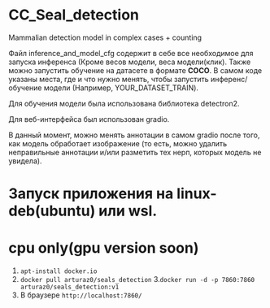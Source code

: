 # CC_Seal_detection
Mammalian detection model in complex cases + counting

Файл inference_and_model_cfg содержит в себе все необходимое для запуска инференса (Кроме весов модели, веса модели(клик). 
Также можно запустить обучение на датасете в формате **COCO**.
В самом коде указаны места, где и что нужно менять, чтобы запустить инференс/обучение модели (Например, YOUR_DATASET_TRAIN).

Для обучения модели была использована библиотека detectron2.

Для веб-интерфейса был использован gradio.

В данный момент, можно менять аннотации в самом gradio после того, как модель обработает изображение (то есть, можно удалить неправильные аннотации и/или разметить тех нерп, которых модель не увидела).

# Запуск приложения на linux-deb(ubuntu) или wsl. 
# cpu only(gpu version soon)
1. `apt-install docker.io`
2. `docker pull arturaz0/seals_detection`
3.`docker run -d -p 7860:7860 arturaz0/seals_detection:v1`
4. В браузере `http://localhost:7860/`
